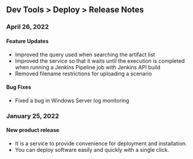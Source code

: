 ## Dev Tools > Deploy > Release Notes

### April 26, 2022
#### Feature Updates
* Improved the query used when searching the artifact list
* Improved the service so that it waits until the execution is completed when running a Jenkins Pipeline job with Jenkins API build
* Removed filename restrictions for uploading a scenario
#### Bug Fixes
* Fixed a bug in Windows Server log monitoring

### January 25, 2022
#### New product release

* It is a service to provide convenience for deployment and installation.
* You can deploy software easily and quickly with a single click.
